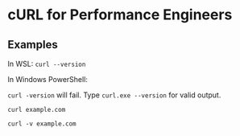 # cURL for Performance Engineers

## Examples

In WSL:
```curl --version```

In Windows PowerShell:

```curl -version``` will fail. Type ```curl.exe --version``` for valid output.

```curl example.com```

```curl -v example.com```

```

